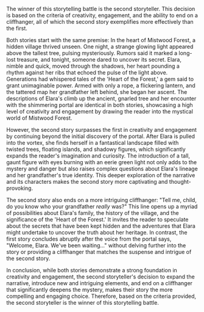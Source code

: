 The winner of this storytelling battle is the second storyteller. This decision is based on the criteria of creativity, engagement, and the ability to end on a cliffhanger, all of which the second story exemplifies more effectively than the first.

Both stories start with the same premise: In the heart of Mistwood Forest, a hidden village thrived unseen. One night, a strange glowing light appeared above the tallest tree, pulsing mysteriously. Rumors said it marked a long-lost treasure, and tonight, someone dared to uncover its secret. Elara, nimble and quick, moved through the shadows, her heart pounding a rhythm against her ribs that echoed the pulse of the light above. Generations had whispered tales of the 'Heart of the Forest,' a gem said to grant unimaginable power. Armed with only a rope, a flickering lantern, and the tattered map her grandfather left behind, she began her ascent. The descriptions of Elara's climb up the ancient, gnarled tree and her encounter with the shimmering portal are identical in both stories, showcasing a high level of creativity and engagement by drawing the reader into the mystical world of Mistwood Forest.

However, the second story surpasses the first in creativity and engagement by continuing beyond the initial discovery of the portal. After Elara is pulled into the vortex, she finds herself in a fantastical landscape filled with twisted trees, floating islands, and shadowy figures, which significantly expands the reader's imagination and curiosity. The introduction of a tall, gaunt figure with eyes burning with an eerie green light not only adds to the mystery and danger but also raises complex questions about Elara's lineage and her grandfather's true identity. This deeper exploration of the narrative and its characters makes the second story more captivating and thought-provoking.

The second story also ends on a more intriguing cliffhanger: "Tell me, child, do you know who your grandfather *really* was?" This line opens up a myriad of possibilities about Elara's family, the history of the village, and the significance of the 'Heart of the Forest.' It invites the reader to speculate about the secrets that have been kept hidden and the adventures that Elara might undertake to uncover the truth about her heritage. In contrast, the first story concludes abruptly after the voice from the portal says, "Welcome, Elara. We've been waiting..." without delving further into the story or providing a cliffhanger that matches the suspense and intrigue of the second story.

In conclusion, while both stories demonstrate a strong foundation in creativity and engagement, the second storyteller's decision to expand the narrative, introduce new and intriguing elements, and end on a cliffhanger that significantly deepens the mystery, makes their story the more compelling and engaging choice. Therefore, based on the criteria provided, the second storyteller is the winner of this storytelling battle.